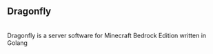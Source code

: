 ## Dragonfly
<br>
Dragonfly is a server software for Minecraft Bedrock Edition written in Golang
<br>
